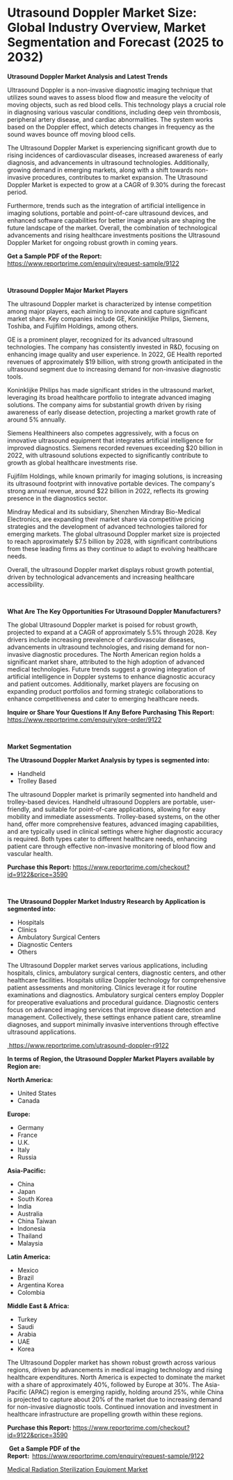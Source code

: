 <p><h1>Utrasound Doppler Market Size: Global Industry Overview, Market Segmentation and Forecast (2025 to 2032)</h1></p><p><strong>Utrasound Doppler Market Analysis and Latest Trends</strong></p>
<p><p>Ultrasound Doppler is a non-invasive diagnostic imaging technique that utilizes sound waves to assess blood flow and measure the velocity of moving objects, such as red blood cells. This technology plays a crucial role in diagnosing various vascular conditions, including deep vein thrombosis, peripheral artery disease, and cardiac abnormalities. The system works based on the Doppler effect, which detects changes in frequency as the sound waves bounce off moving blood cells.</p><p>The Ultrasound Doppler Market is experiencing significant growth due to rising incidences of cardiovascular diseases, increased awareness of early diagnosis, and advancements in ultrasound technologies. Additionally, growing demand in emerging markets, along with a shift towards non-invasive procedures, contributes to market expansion. The Utrasound Doppler Market is expected to grow at a CAGR of 9.30% during the forecast period. </p><p>Furthermore, trends such as the integration of artificial intelligence in imaging solutions, portable and point-of-care ultrasound devices, and enhanced software capabilities for better image analysis are shaping the future landscape of the market. Overall, the combination of technological advancements and rising healthcare investments positions the Ultrasound Doppler Market for ongoing robust growth in coming years.</p></p>
<p><strong>Get a Sample PDF of the Report:&nbsp;</strong> <a href="https://www.reportprime.com/enquiry/request-sample/9122?utm_campaign=2642&utm_medium=2&utm_source=Github&utm_content=ia&utm_term=20032025&utm_id=utrasound-doppler">https://www.reportprime.com/enquiry/request-sample/9122</a></p>
<p>&nbsp;</p>
<p><strong>Utrasound Doppler Major Market Players</strong></p>
<p><p>The ultrasound Doppler market is characterized by intense competition among major players, each aiming to innovate and capture significant market share. Key companies include GE, Koninklijke Philips, Siemens, Toshiba, and Fujifilm Holdings, among others.</p><p>GE is a prominent player, recognized for its advanced ultrasound technologies. The company has consistently invested in R&D, focusing on enhancing image quality and user experience. In 2022, GE Health reported revenues of approximately $19 billion, with strong growth anticipated in the ultrasound segment due to increasing demand for non-invasive diagnostic tools.</p><p>Koninklijke Philips has made significant strides in the ultrasound market, leveraging its broad healthcare portfolio to integrate advanced imaging solutions. The company aims for substantial growth driven by rising awareness of early disease detection, projecting a market growth rate of around 5% annually.</p><p>Siemens Healthineers also competes aggressively, with a focus on innovative ultrasound equipment that integrates artificial intelligence for improved diagnostics. Siemens recorded revenues exceeding $20 billion in 2022, with ultrasound solutions expected to significantly contribute to growth as global healthcare investments rise.</p><p>Fujifilm Holdings, while known primarily for imaging solutions, is increasing its ultrasound footprint with innovative portable devices. The company's strong annual revenue, around $22 billion in 2022, reflects its growing presence in the diagnostics sector.</p><p>Mindray Medical and its subsidiary, Shenzhen Mindray Bio-Medical Electronics, are expanding their market share via competitive pricing strategies and the development of advanced technologies tailored for emerging markets. The global ultrasound Doppler market size is projected to reach approximately $7.5 billion by 2028, with significant contributions from these leading firms as they continue to adapt to evolving healthcare needs.</p><p>Overall, the ultrasound Doppler market displays robust growth potential, driven by technological advancements and increasing healthcare accessibility.</p></p>
<p>&nbsp;</p>
<p><strong>What Are The Key Opportunities For Utrasound Doppler Manufacturers?</strong></p>
<p><p>The global Ultrasound Doppler market is poised for robust growth, projected to expand at a CAGR of approximately 5.5% through 2028. Key drivers include increasing prevalence of cardiovascular diseases, advancements in ultrasound technologies, and rising demand for non-invasive diagnostic procedures. The North American region holds a significant market share, attributed to the high adoption of advanced medical technologies. Future trends suggest a growing integration of artificial intelligence in Doppler systems to enhance diagnostic accuracy and patient outcomes. Additionally, market players are focusing on expanding product portfolios and forming strategic collaborations to enhance competitiveness and cater to emerging healthcare needs.</p></p>
<p><strong>Inquire or Share Your Questions If Any Before Purchasing This Report:</strong> <a href="https://www.reportprime.com/enquiry/pre-order/9122?utm_campaign=2642&utm_medium=2&utm_source=Github&utm_content=ia&utm_term=20032025&utm_id=utrasound-doppler">https://www.reportprime.com/enquiry/pre-order/9122</a></p>
<p>&nbsp;</p>
<p><strong>Market Segmentation</strong></p>
<p><strong>The Utrasound Doppler Market Analysis by types is segmented into:</strong></p>
<p><ul><li>Handheld</li><li>Trolley Based</li></ul></p>
<p><p>The ultrasound Doppler market is primarily segmented into handheld and trolley-based devices. Handheld ultrasound Dopplers are portable, user-friendly, and suitable for point-of-care applications, allowing for easy mobility and immediate assessments. Trolley-based systems, on the other hand, offer more comprehensive features, advanced imaging capabilities, and are typically used in clinical settings where higher diagnostic accuracy is required. Both types cater to different healthcare needs, enhancing patient care through effective non-invasive monitoring of blood flow and vascular health.</p></p>
<p><strong>Purchase this Report:&nbsp;</strong><a href="https://www.reportprime.com/checkout?id=9122&price=3590&utm_campaign=2642&utm_medium=2&utm_source=Github&utm_content=ia&utm_term=20032025&utm_id=utrasound-doppler">https://www.reportprime.com/checkout?id=9122&price=3590</a></p>
<p>&nbsp;</p>
<p><strong>The Utrasound Doppler Market Industry Research by Application is segmented into:</strong></p>
<p><ul><li>Hospitals</li><li>Clinics</li><li>Ambulatory Surgical Centers</li><li>Diagnostic Centers</li><li>Others</li></ul></p>
<p><p>The Ultrasound Doppler market serves various applications, including hospitals, clinics, ambulatory surgical centers, diagnostic centers, and other healthcare facilities. Hospitals utilize Doppler technology for comprehensive patient assessments and monitoring. Clinics leverage it for routine examinations and diagnostics. Ambulatory surgical centers employ Doppler for preoperative evaluations and procedural guidance. Diagnostic centers focus on advanced imaging services that improve disease detection and management. Collectively, these settings enhance patient care, streamline diagnoses, and support minimally invasive interventions through effective ultrasound applications.</p></p>
<p><a href="https://www.reportprime.com/utrasound-doppler-r9122?utm_campaign=2642&utm_medium=2&utm_source=Github&utm_content=ia&utm_term=20032025&utm_id=utrasound-doppler">&nbsp;https://www.reportprime.com/utrasound-doppler-r9122</a></p>
<p><strong>In terms of Region, the Utrasound Doppler Market Players available by Region are:</strong></p>
<p>
    <p> <strong> North America: </strong>
        <ul>
            <li>United States</li>
            <li>Canada</li>
        </ul>
        </p> 
    <p> <strong> Europe: </strong>
        <ul>
            <li>Germany</li>
            <li>France</li>
            <li>U.K.</li>
            <li>Italy</li>
            <li>Russia</li>
        </ul>
        </p> 
    <p> <strong> Asia-Pacific: </strong>
        <ul>
            <li>China</li>
            <li>Japan</li>
            <li>South Korea</li>
            <li>India</li>
            <li>Australia</li>
            <li>China Taiwan</li>
            <li>Indonesia</li>
            <li>Thailand</li>
            <li>Malaysia</li>
        </ul>
        </p> 
    <p> <strong> Latin America: </strong>
        <ul>
            <li>Mexico</li>
            <li>Brazil</li>
            <li>Argentina Korea</li>
            <li>Colombia</li>
        </ul>
        </p> 
    <p> <strong> Middle East & Africa: </strong>
        <ul>
            <li>Turkey</li>
            <li>Saudi</li>
            <li>Arabia</li>
            <li>UAE</li>
            <li>Korea</li>
        </ul>
    </p>
    </p>
<p><p>The Ultrasound Doppler market has shown robust growth across various regions, driven by advancements in medical imaging technology and rising healthcare expenditures. North America is expected to dominate the market with a share of approximately 40%, followed by Europe at 30%. The Asia-Pacific (APAC) region is emerging rapidly, holding around 25%, while China is projected to capture about 20% of the market due to increasing demand for non-invasive diagnostic tools. Continued innovation and investment in healthcare infrastructure are propelling growth within these regions.</p></p>
<p><strong>Purchase this Report: </strong><a href="https://www.reportprime.com/checkout?id=9122&price=3590&utm_campaign=2642&utm_medium=2&utm_source=Github&utm_content=ia&utm_term=20032025&utm_id=utrasound-doppler">https://www.reportprime.com/checkout?id=9122&price=3590</a></p>
<p>&nbsp;<strong>Get a Sample PDF of the Report:&nbsp;&nbsp;</strong><a href="https://www.reportprime.com/enquiry/request-sample/9122?utm_campaign=2642&utm_medium=2&utm_source=Github&utm_content=ia&utm_term=20032025&utm_id=utrasound-doppler">https://www.reportprime.com/enquiry/request-sample/9122</a></p>
<p><strong></strong></p>
<p><p><a href="https://github.com/ParvinKhatun77/Market-Research-Report-List-1/blob/main/medical-radiation-sterilization-equipment-market.md?utm_campaign=2642&utm_medium=2&utm_source=Github&utm_content=ia&utm_term=20032025&utm_id=utrasound-doppler">Medical Radiation Sterilization Equipment Market</a></p></p>